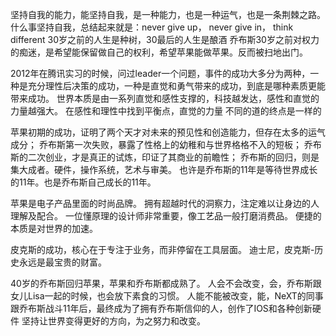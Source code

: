 坚持自我的能力，能坚持自我，是一种能力，也是一种运气，也是一条荆棘之路。
什么事坚持自我，总结起来就是：never give up， never give in， think different
30岁之前的人生是种树，30最后的人生是酿酒
乔布斯30岁之前对权力的痴迷，是希望能保留做自己的权利，希望苹果能做苹果。反而被扫地出门。

2012年在腾讯实习的时候，问过leader一个问题，事件的成功大多分为两种，一种是充分理性后决策的成功，一种是直觉和勇气带来的成功，到底是哪种素质更能带来成功。
世界本质是由一系列直觉和感性支撑的，科技越发达，感性和直觉的力量越强大。
在感性和理性中找到平衡点，直觉的力量
不同的道的终点是一样的

苹果初期的成功，证明了两个天才对未来的预见性和创造能力，但存在太多的运气成分；
乔布斯第一次失败，暴露了性格上的幼稚和与世界格格不入的短板；
乔布斯的二次创业，才是真正的试炼，印证了其商业的前瞻性；
乔布斯的回归，则是集大成者。硬件，操作系统，艺术与审美。
也许是乔布斯的11年是等待世界成长的11年。也是乔布斯自己成长的11年。

苹果是电子产品里面的时尚品牌。
拥有超越时代的洞察力，注定难以让身边的人理解及配合。
一位懂原理的设计师非常重要，像工艺品一般打磨消费品。
便捷的本质是对世界的加速。


皮克斯的成功，核心在于专注于业务，而非停留在工具层面。
迪士尼，皮克斯-历史永远是最宝贵的财富。

40岁的乔布斯回归苹果，苹果和乔布斯都成熟了。
人会不会改变，会，乔布斯跟女儿Lisa一起的时候，也会放下素食的习惯。
人能不能被改变，能，NeXT的同事跟乔布斯战斗11年后，最终成为了拥有乔布斯信仰的人，创作了IOS和各种创新硬件
坚持让世界变得更好的方向，为之努力和改变。
